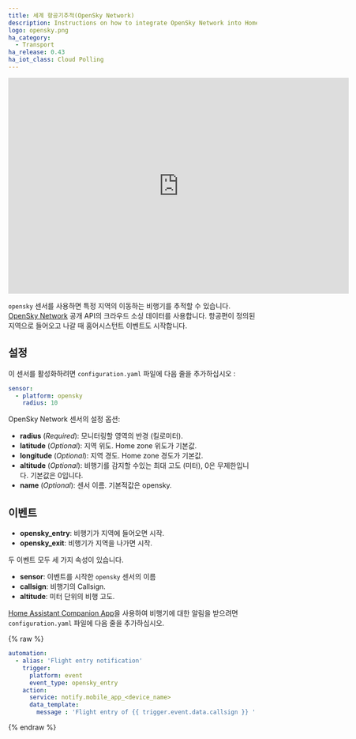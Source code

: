 ```yaml
---
title: 세계 항공기추적(OpenSky Network)
description: Instructions on how to integrate OpenSky Network into Home Assistant.
logo: opensky.png
ha_category:
  - Transport
ha_release: 0.43
ha_iot_class: Cloud Polling
---
```


<div class='videoWrapper'>
<iframe width="690" height="437" src="https://www.youtube.com/embed/dCX298FDky4?list=PLWlpiQXaMerTyzl_Pe1PEloZTj9MoU5cl" frameborder="0" allow="accelerometer; autoplay; encrypted-media; gyroscope; picture-in-picture" allowfullscreen></iframe>
</div>

`opensky` 센서를 사용하면 특정 지역의 이동하는 비행기를 추적할 수 있습니다. [OpenSky Network](https://opensky-network.org/) 공개 API의 크라우드 소싱 데이터를 사용합니다. 항공편이 정의된 지역으로 들어오고 나갈 때 홈어시스턴트 이벤트도 시작합니다.

## 설정

이 센서를 활성화하려면 `configuration.yaml` 파일에 다음 줄을 추가하십시오 :

```yaml
sensor:
  - platform: opensky
    radius: 10
```

OpenSky Network 센서의 설정 옵션:

- **radius** (*Required*): 모니터링할 영역의 반경 (킬로미터).
- **latitude** (*Optional*): 지역 위도. Home zone 위도가 기본값.
- **longitude** (*Optional*): 지역 경도. Home zone 경도가 기본값.
- **altitude** (*Optional*): 비행기를 감지할 수있는 최대 고도 (미터), 0은 무제한입니다. 기본값은 0입니다.
- **name** (*Optional*): 센서 이름. 기본적값은 opensky.

## 이벤트

- **opensky_entry**: 비행기가 지역에 들어오면 시작.
- **opensky_exit**: 비행기가 지역을 나가면 시작.

두 이벤트 모두 세 가지 속성이 있습니다. 

- **sensor**: 이벤트를 시작한 `opensky` 센서의 이름
- **callsign**: 비행기의 Callsign.
- **altitude**: 미터 단위의 비행 고도.

[Home Assistant Companion App](https://companion.home-assistant.io/)을 사용하여 비행기에 대한 알림을 받으려면 `configuration.yaml` 파일에 다음 줄을 추가하십시오.

{% raw %}
```yaml
automation:
  - alias: 'Flight entry notification'
    trigger:
      platform: event
      event_type: opensky_entry
    action:
      service: notify.mobile_app_<device_name>
      data_template:
        message : 'Flight entry of {{ trigger.event.data.callsign }} '
```
{% endraw %}
